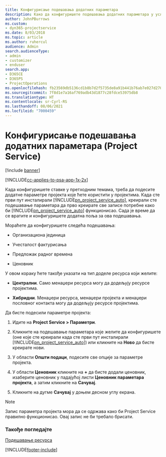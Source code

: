 ```yaml
---
title: Конфигурисање подешавања додатних параметара
description: Како да конфигуришете подешавања додатних параметара у услузи Project Service
author: JohnPBurrows
ms.custom:
- dyn365-projectservice
ms.date: 8/03/2018
ms.topic: article
ms.author: ruhercul
audience: Admin
search.audienceType:
- admin
- customizer
- enduser
search.app:
- D365CE
- D365PS
- ProjectOperations
ms.openlocfilehash: fb23569db5136cd1b8b7d2f5735de8a91b441b76ab7e027d27087b3785f4636e
ms.sourcegitcommit: 7f8d1e7a16af769adb43d1877c28fdce53975db8
ms.translationtype: HT
ms.contentlocale: sr-Cyrl-RS
ms.lasthandoff: 08/06/2021
ms.locfileid: "7000459"
---
```

# <a name="configure-additional-parameter-settings-project-service"></a>Конфигурисање подешавања додатних параметара (Project Service)

[!include [banner](../includes/psa-now-project-operations.md)]

[!INCLUDE[cc-applies-to-psa-app-1x-2x](../includes/cc-applies-to-psa-app-1x-2x.md)]

Када конфигуришете ставке у претходним темама, треба да подесите додатне параметре пројекта које ћете користити у пројектима. Када сте први пут инсталирали [!INCLUDE[pn_project_service_auto](../includes/pn-project-service-auto.md)], креирали сте подешавање параметара да прво креирате све записе потребне како би [!INCLUDE[pn_project_service_auto](../includes/pn-project-service-auto.md)] функционисао. Сада је време да се вратите и конфигуришете додатна поља за ова подешавања.  
  
 Мораћете да конфигуришете следећа подешавања:  
  
-   Организациона јединица  
  
-   Учесталост фактурисања  
  
-   Предложак радног времена  
  
-   Ценовник  
 
У овом кораку ћете такође указати на тип доделе ресурса који желите:  
  
- **Централни**. Само менаџери ресурса могу да додељују ресурсе пројектима.  
  
- **Хибридни**. Менаџери ресурса, менаџери пројекта и менаџери пословног контакта могу да додељују ресурсе пројектима.  
  
 
Да бисте подесили параметре пројекта:  
  
1. Идите на **Project Service > Параметри**.  
  
2. Кликните на подешавање параметара које желите да конфигуришете (оне које сте креирали када сте први пут инсталирали [!INCLUDE[pn_project_service_auto](../includes/pn-project-service-auto.md)]) или кликните на **Ново** да бисте креирате нови.  
  
3. У области **Општи подаци**, подесите све опције за параметре пројекта.  
  
4. У области **Ценовник** кликните на **+** да бисте додали ценовник, изаберите ценовник у падајућој листи **Ценовник параметара пројекта**, а затим кликните на **Сачувај**.  
  
5. Кликните на дугме **Сачувај** у доњем десном углу екрана.  

> [!NOTE]
> Запис параметра пројекта мора да се одржава како би Project Service правилно функционисао. Овај запис не би требало брисати.

### <a name="see-also"></a>Такође погледајте  
 [Подешавање ресурса](../psa/set-up-resources.md)


[!INCLUDE[footer-include](../includes/footer-banner.md)]